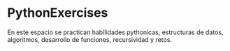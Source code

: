 # PythonExercises
En este espacio se practican habilidades pythonicas, estructuras de datos, algoritmos, desarrollo de funciones, recursividad y retos.

